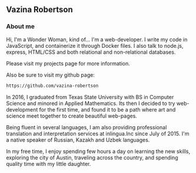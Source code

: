 ## Vazina Robertson 

### About me

Hi, I'm a Wonder Woman, kind of... I'm a web-developer. I write my code in JavaScript, and containerize it through Docker files. I also talk to node.js, express, HTML/CSS and both relational and non-relational databases.

Please visit my projects page for more information.

Also be sure to visit my github page:
```markdown
https://github.com/vazina-robertson
```
In 2016, I graduated from Texas State University with BS in Computer Science and minored in Applied Mathematics. Its then I decided to try web-development for the first time, and found it to be a path where art and science meet together to create beautiful web-pages.

Being fluent in several languages, I am also providing professional translation and interpretation services at inlingua.Inc since July of 2015. I'm a native speaker of Russian, Kazakh and Uzbek languages.

In my free time, I enjoy spending few hours a day on learning the new skills, exploring the city of Austin, traveling across the country, and spending quality time with my little daughter.

